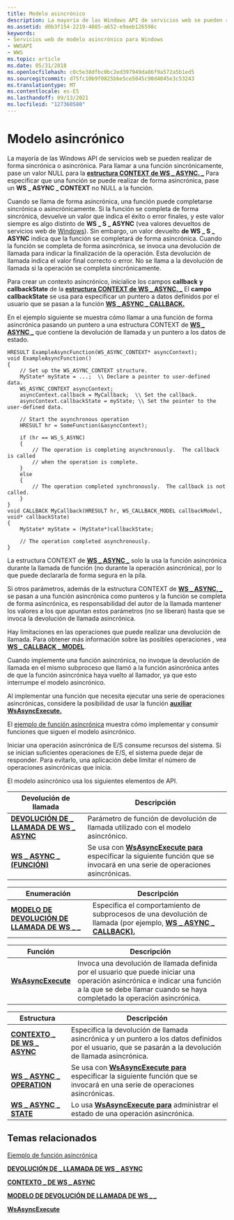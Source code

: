 ```yaml
---
title: Modelo asincrónico
description: La mayoría de las Windows API de servicios web se pueden realizar de forma sincrónica o asincrónica.
ms.assetid: d0b3f154-2219-4085-a652-e9aeb126598c
keywords:
- Servicios web de modelo asincrónico para Windows
- WWSAPI
- WWS
ms.topic: article
ms.date: 05/31/2018
ms.openlocfilehash: c0c5e38dfbc0bc2ed397949da86f9a572a5b1ed5
ms.sourcegitcommit: d75fc10b9f0825bbe5ce5045c90d4045e3c53243
ms.translationtype: MT
ms.contentlocale: es-ES
ms.lasthandoff: 09/13/2021
ms.locfileid: "127360580"
---
```

# <a name="asynchronous-model"></a>Modelo asincrónico

La mayoría de las Windows API de servicios web se pueden realizar de forma sincrónica o asincrónica. Para llamar a una función sincrónicamente, pase un valor NULL para la [**estructura CONTEXT de WS \_ ASYNC. \_**](/windows/desktop/api/WebServices/ns-webservices-ws_async_context) Para especificar que una función se puede realizar de forma asincrónica, pase un **WS \_ ASYNC \_ CONTEXT** no NULL a la función.

Cuando se llama de forma asincrónica, una función puede completarse sincrónica o asincrónicamente. Si la función se completa de forma sincrónica, devuelve un valor que indica el éxito o error finales, y este valor siempre es algo distinto de **WS \_ S \_ ASYNC** (vea valores devueltos de servicios web de [Windows](windows-web-services-return-values.md)). Sin embargo, un valor devuelto **de WS \_ S \_ ASYNC** indica que la función se completará de forma asincrónica. Cuando la función se completa de forma asincrónica, se invoca una devolución de llamada para indicar la finalización de la operación. Esta devolución de llamada indica el valor final correcto o error. No se llama a la devolución de llamada si la operación se completa sincrónicamente.

Para crear un contexto asincrónico, inicialice los campos **callback** **y callbackState** de la [**estructura CONTEXT de WS \_ ASYNC. \_**](/windows/desktop/api/WebServices/ns-webservices-ws_async_context) El **campo callbackState** se usa para especificar un puntero a datos definidos por el usuario que se pasan a la función [**WS \_ ASYNC \_ CALLBACK.**](/windows/desktop/api/WebServices/nc-webservices-ws_async_callback)

En el ejemplo siguiente se muestra cómo llamar a una función de forma asincrónica pasando un puntero a una estructura CONTEXT de [**WS \_ ASYNC \_**](/windows/desktop/api/WebServices/ns-webservices-ws_async_context) que contiene la devolución de llamada y un puntero a los datos de estado.

``` syntax
HRESULT ExampleAsyncFunction(WS_ASYNC_CONTEXT* asyncContext);
void ExampleAsyncFunction()
{
    // Set up the WS_ASYNC_CONTEXT structure.
    MyState* myState = ...;  \\ Declare a pointer to user-defined data.
    WS_ASYNC_CONTEXT asyncContext;
    asyncContext.callback = MyCallback;  \\ Set the callback.
    asyncContext.callbackState = myState; \\ Set the pointer to the user-defined data.

    // Start the asynchronous operation
    HRESULT hr = SomeFunction(&asyncContext);

    if (hr == WS_S_ASYNC)
    {
        // The operation is completing asynchronously.  The callback is called 
        // when the operation is complete.
    }
    else
    {
        // The operation completed synchronously.  The callback is not called.
    }
}
void CALLBACK MyCallback(HRESULT hr, WS_CALLBACK_MODEL callbackModel, void* callbackState)
{
    MyState* myState = (MyState*)callbackState;

    // The operation completed asynchronously.
}
```

La estructura CONTEXT de [**WS \_ ASYNC \_**](/windows/desktop/api/WebServices/ns-webservices-ws_async_context) solo la usa la función asincrónica durante la llamada de función (no durante la operación asincrónica), por lo que puede declararla de forma segura en la pila.

Si otros parámetros, además de la estructura CONTEXT de [**WS \_ ASYNC, \_**](/windows/desktop/api/WebServices/ns-webservices-ws_async_context) se pasan a una función asincrónica como punteros y la función se completa de forma asincrónica, es responsabilidad del autor de la llamada mantener los valores a los que apuntan estos parámetros (no se liberan) hasta que se invoca la devolución de llamada asincrónica.

Hay limitaciones en las operaciones que puede realizar una devolución de llamada. Para obtener más información sobre las posibles operaciones , vea [**WS \_ CALLBACK \_ MODEL**](/windows/desktop/api/WebServices/ne-webservices-ws_callback_model).

Cuando implemente una función asincrónica, no invoque la devolución de llamada en el mismo subproceso que llamó a la función asincrónica antes de que la función asincrónica haya vuelto al llamador, ya que esto interrumpe el modelo asincrónico.

Al implementar una función que necesita ejecutar una serie de operaciones asincrónicas, considere la posibilidad de usar la función [**auxiliar WsAsyncExecute.**](/windows/desktop/api/WebServices/nf-webservices-wsasyncexecute)

El [ejemplo de función asincrónica](asyncmodelexample.md) muestra cómo implementar y consumir funciones que siguen el modelo asincrónico.

Iniciar una operación asincrónica de E/S consume recursos del sistema. Si se inician suficientes operaciones de E/S, el sistema puede dejar de responder. Para evitarlo, una aplicación debe limitar el número de operaciones asincrónicas que inicia.

El modelo asincrónico usa los siguientes elementos de API.

| Devolución de llamada                                         | Descripción                                                                                                                           |
|--------------------------------------------------|---------------------------------------------------------------------------------------------------------------------------------------|
| [**DEVOLUCIÓN DE \_ LLAMADA DE WS \_ ASYNC**](/windows/desktop/api/WebServices/nc-webservices-ws_async_callback) | Parámetro de función de devolución de llamada utilizado con el modelo asincrónico.                                                                     |
| [**WS \_ ASYNC \_ (FUNCIÓN)**](/windows/desktop/api/WebServices/nc-webservices-ws_async_function) | Se usa con [**WsAsyncExecute para**](/windows/desktop/api/WebServices/nf-webservices-wsasyncexecute) especificar la siguiente función que se invocará en una serie de operaciones asincrónicas. |



 



| Enumeración                                      | Descripción                                                                                                       |
|--------------------------------------------------|-------------------------------------------------------------------------------------------------------------------|
| [**MODELO DE DEVOLUCIÓN DE LLAMADA DE WS \_ \_**](/windows/desktop/api/WebServices/ne-webservices-ws_callback_model) | Especifica el comportamiento de subprocesos de una devolución de llamada (por ejemplo, [**WS \_ ASYNC \_ CALLBACK).**](/windows/desktop/api/WebServices/nc-webservices-ws_async_callback) |



 



| Función                                 | Descripción                                                                                                                                                                    |
|------------------------------------------|--------------------------------------------------------------------------------------------------------------------------------------------------------------------------------|
| [**WsAsyncExecute**](/windows/desktop/api/WebServices/nf-webservices-wsasyncexecute) | Invoca una devolución de llamada definida por el usuario que puede iniciar una operación asincrónica e indicar una función a la que se debe llamar cuando se haya completado la operación asincrónica. |



 



| Estructura                                          | Descripción                                                                                                                           |
|----------------------------------------------------|---------------------------------------------------------------------------------------------------------------------------------------|
| [**CONTEXTO \_ DE WS \_ ASYNC**](/windows/desktop/api/WebServices/ns-webservices-ws_async_context)     | Especifica la devolución de llamada asincrónica y un puntero a los datos definidos por el usuario, que se pasarán a la devolución de llamada asincrónica.            |
| [**WS \_ ASYNC \_ OPERATION**](/windows/desktop/api/WebServices/ns-webservices-ws_async_operation) | Se usa con [**WsAsyncExecute para**](/windows/desktop/api/WebServices/nf-webservices-wsasyncexecute) especificar la siguiente función que se invocará en una serie de operaciones asincrónicas. |
| [**WS \_ ASYNC \_ STATE**](/windows/desktop/api/WebServices/ns-webservices-ws_async_state)         | Lo usa [**WsAsyncExecute para**](/windows/desktop/api/WebServices/nf-webservices-wsasyncexecute) administrar el estado de una operación asincrónica.                                    |



 

## <a name="related-topics"></a>Temas relacionados

<dl> <dt>

[Ejemplo de función asincrónica](asyncmodelexample.md)
</dt> <dt>

[**DEVOLUCIÓN DE \_ LLAMADA DE WS \_ ASYNC**](/windows/desktop/api/WebServices/nc-webservices-ws_async_callback)
</dt> <dt>

[**CONTEXTO \_ DE WS \_ ASYNC**](/windows/desktop/api/WebServices/ns-webservices-ws_async_context)
</dt> <dt>

[**MODELO DE DEVOLUCIÓN DE LLAMADA DE WS \_ \_**](/windows/desktop/api/WebServices/ne-webservices-ws_callback_model)
</dt> <dt>

[**WsAsyncExecute**](/windows/desktop/api/WebServices/nf-webservices-wsasyncexecute)
</dt> </dl>

 

 




